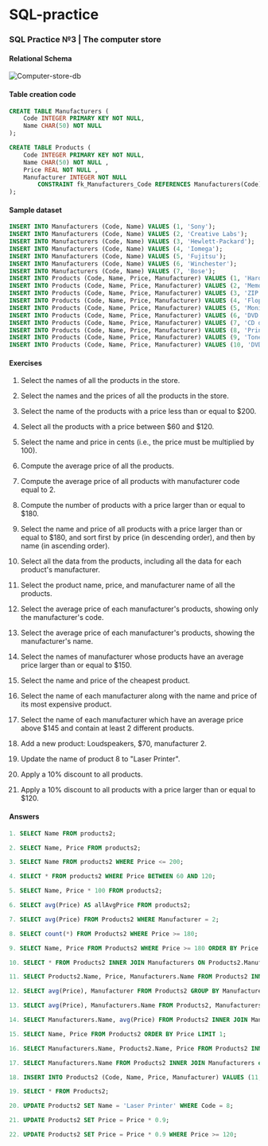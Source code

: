 # SQL-practice

### SQL Practice №3 | The computer store

#### Relational Schema 

![Computer-store-db](https://user-images.githubusercontent.com/69513400/130349372-8618bcfd-3b2e-435d-86b0-98f7e1c8477e.png)

#### Table creation code

``` sql
CREATE TABLE Manufacturers (
	Code INTEGER PRIMARY KEY NOT NULL,
	Name CHAR(50) NOT NULL 
);

CREATE TABLE Products (
	Code INTEGER PRIMARY KEY NOT NULL,
	Name CHAR(50) NOT NULL ,
	Price REAL NOT NULL ,
	Manufacturer INTEGER NOT NULL 
		CONSTRAINT fk_Manufacturers_Code REFERENCES Manufacturers(Code)
);
```

#### Sample dataset

``` sql
INSERT INTO Manufacturers (Code, Name) VALUES (1, 'Sony');
INSERT INTO Manufacturers (Code, Name) VALUES (2, 'Creative Labs');
INSERT INTO Manufacturers (Code, Name) VALUES (3, 'Hewlett-Packard');
INSERT INTO Manufacturers (Code, Name) VALUES (4, 'Iomega');
INSERT INTO Manufacturers (Code, Name) VALUES (5, 'Fujitsu');
INSERT INTO Manufacturers (Code, Name) VALUES (6, 'Winchester');
INSERT INTO Manufacturers (Code, Name) VALUES (7, 'Bose');
INSERT INTO Products (Code, Name, Price, Manufacturer) VALUES (1, 'Hard drive', 240, 5);
INSERT INTO Products (Code, Name, Price, Manufacturer) VALUES (2, 'Memory', 120, 6);
INSERT INTO Products (Code, Name, Price, Manufacturer) VALUES (3, 'ZIP drive', 150, 4);
INSERT INTO Products (Code, Name, Price, Manufacturer) VALUES (4, 'Floppy disk', 5, 6);
INSERT INTO Products (Code, Name, Price, Manufacturer) VALUES (5, 'Monitor', 240, 1);
INSERT INTO Products (Code, Name, Price, Manufacturer) VALUES (6, 'DVD drive', 180, 2);
INSERT INTO Products (Code, Name, Price, Manufacturer) VALUES (7, 'CD drive', 90, 2);
INSERT INTO Products (Code, Name, Price, Manufacturer) VALUES (8, 'Printer', 270, 3);
INSERT INTO Products (Code, Name, Price, Manufacturer) VALUES (9, 'Toner cartridge', 66, 3);
INSERT INTO Products (Code, Name, Price, Manufacturer) VALUES (10, 'DVD burner', 180, 2);
```

#### Exercises

1. Select the names of all the products in the store.

2. Select the names and the prices of all the products in the store.


3. Select the name of the products with a price less than or equal to $200.


4. Select all the products with a price between $60 and $120.


5. Select the name and price in cents (i.e., the price must be multiplied by 100).


6. Compute the average price of all the products.


7. Compute the average price of all products with manufacturer code equal to 2.


8. Compute the number of products with a price larger than or equal to $180.


9. Select the name and price of all products with a price larger than or equal to $180, and sort first by price (in descending order), and then by name (in ascending order).


10. Select all the data from the products, including all the data for each product's manufacturer.


11. Select the product name, price, and manufacturer name of all the products.


12. Select the average price of each manufacturer's products, showing only the manufacturer's code.


13. Select the average price of each manufacturer's products, showing the manufacturer's name.


14. Select the names of manufacturer whose products have an average price larger than or equal to $150.


15. Select the name and price of the cheapest product.


16. Select the name of each manufacturer along with the name and price of its most expensive product.


17. Select the name of each manufacturer which have an average price above $145 and contain at least 2 different products.


18. Add a new product: Loudspeakers, $70, manufacturer 2.


19. Update the name of product 8 to "Laser Printer".


20. Apply a 10% discount to all products.


21. Apply a 10% discount to all products with a price larger than or equal to $120.

#### Answers

``` sql
1. SELECT Name FROM products2;

2. SELECT Name, Price FROM products2;

3. SELECT Name FROM products2 WHERE Price <= 200;

4. SELECT * FROM products2 WHERE Price BETWEEN 60 AND 120;

5. SELECT Name, Price * 100 FROM products2;

6. SELECT avg(Price) AS allAvgPrice FROM products2;

7. SELECT avg(Price) FROM Products2 WHERE Manufacturer = 2;

8. SELECT count(*) FROM Products2 WHERE Price >= 180;

9. SELECT Name, Price FROM Products2 WHERE Price >= 180 ORDER BY Price DESC, Name;

10. SELECT * FROM Products2 INNER JOIN Manufacturers ON Products2.Manufacturer = Manufacturers.Code;

11. SELECT Products2.Name, Price, Manufacturers.Name FROM Products2 INNER JOIN Manufacturers ON Products2.Manufacturer = Manufacturers.Code;

12. SELECT avg(Price), Manufacturer FROM Products2 GROUP BY Manufacturer;

13. SELECT avg(Price), Manufacturers.Name FROM Products2, Manufacturers WHERE Products2.Manufacturer = Manufacturers.Code GROUP BY Manufacturers.Name;

14. SELECT Manufacturers.Name, avg(Price) FROM Products2 INNER JOIN Manufacturers on Manufacturers.Code = Products2.Manufacturer group by Manufacturers.Name HAVING avg(Price) >= 150;

15. SELECT Name, Price FROM Products2 ORDER BY Price LIMIT 1;

16. SELECT Manufacturers.Name, Products2.Name, Price FROM Products2 INNER JOIN Manufacturers ON Manufacturers.Code = Products2.Manufacturer AND Products2.Price = (SELECT MAX(Price) FROM Products2 WHERE Products2.Manufacturer = Manufacturers.Code);

17. SELECT Manufacturers.Name FROM Products2 INNER JOIN Manufacturers on Manufacturers.Code = Products2.Manufacturer GROUP BY Manufacturers.Name HAVING avg(Price) >= 145 AND count(Products2.Manufacturer) >= 2;

18. INSERT INTO Products2 (Code, Name, Price, Manufacturer) VALUES (11, 'Loudspeakers', 70, 2);

19. SELECT * FROM Products2;

20. UPDATE Products2 SET Name = 'Laser Printer' WHERE Code = 8;

21. UPDATE Products2 SET Price = Price * 0.9;

22. UPDATE Products2 SET Price = Price * 0.9 WHERE Price >= 120;
```
